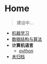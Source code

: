 # Home

> 建设中...

- [机器学习](_source/ML/README.md)
- [数据结构与算法](_source/DSNA/README.md)
- **计算机语言**
	- [python](_source/python/README)
- [未归档](_source/Inbox/README.md)